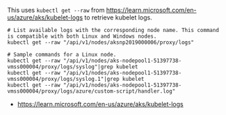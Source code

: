 This uses `kubectl get --raw` from https://learn.microsoft.com/en-us/azure/aks/kubelet-logs to retrieve kubelet logs.

```
# List available logs with the corresponding node name. This command is compatible with both Linux and Windows nodes.
kubectl get --raw "/api/v1/nodes/aksnp2019000006/proxy/logs"

# Sample commands for a Linux node.
kubectl get --raw "/api/v1/nodes/aks-nodepool1-51397738-vmss000004/proxy/logs/syslog"|grep kubelet
kubectl get --raw "/api/v1/nodes/aks-nodepool1-51397738-vmss000004/proxy/logs/syslog.1"|grep kubelet
kubectl get --raw "/api/v1/nodes/aks-nodepool1-51397738-vmss000004/proxy/logs/azure/custom-script/handler.log"
```

- https://learn.microsoft.com/en-us/azure/aks/kubelet-logs
